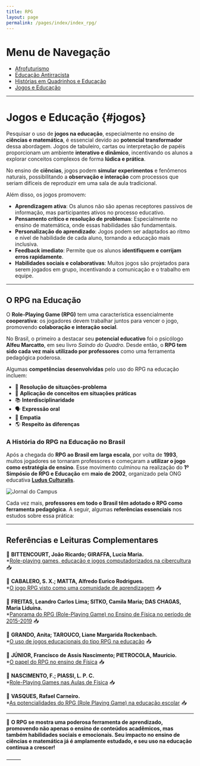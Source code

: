 ```yaml
---
title: RPG
layout: page
permalink: /pages/index/index_rpg/
---
```



# Menu de Navegação

- [Afrofuturismo](/pages/pesquisa/pesquisa_afro.html)
- [Educação Antirracista](/pages/pesquisa/pesquisa_edu.html)
- [Histórias em Quadrinhos e Educação](/pages/pesquisa/pesquisa_hq.html)
- [Jogos e Educação](/pages/pesquisa/pesquisa_jogos.html)

---

# Jogos e Educação {#jogos}

Pesquisar o uso de **jogos na educação**, especialmente no ensino de **ciências e matemática**, é essencial devido ao **potencial transformador** dessa abordagem. Jogos de tabuleiro, cartas ou interpretação de papéis proporcionam um ambiente **interativo e dinâmico**, incentivando os alunos a explorar conceitos complexos de forma **lúdica e prática**.

No ensino de **ciências**, jogos podem **simular experimentos** e fenômenos naturais, possibilitando a **observação e interação** com processos que seriam difíceis de reproduzir em uma sala de aula tradicional.  

Além disso, os jogos promovem:
- **Aprendizagem ativa**: Os alunos não são apenas receptores passivos de informação, mas participantes ativos no processo educativo.
- **Pensamento crítico e resolução de problemas**: Especialmente no ensino de matemática, onde essas habilidades são fundamentais.
- **Personalização do aprendizado**: Jogos podem ser adaptados ao ritmo e nível de habilidade de cada aluno, tornando a educação mais inclusiva.
- **Feedback imediato**: Permite que os alunos **identifiquem e corrijam erros rapidamente**.
- **Habilidades sociais e colaborativas**: Muitos jogos são projetados para serem jogados em grupo, incentivando a comunicação e o trabalho em equipe.

---

## O RPG na Educação

O **Role-Playing Game (RPG)** tem uma característica essencialmente **cooperativa**: os jogadores devem trabalhar juntos para vencer o jogo, promovendo **colaboração e interação social**.  

No Brasil, o primeiro a destacar seu **potencial educativo** foi o psicólogo **Alfeu Marcatto**, em seu livro *Saindo do Quadro*. Desde então, o **RPG tem sido cada vez mais utilizado por professores** como uma ferramenta pedagógica poderosa.

Algumas **competências desenvolvidas** pelo uso do RPG na educação incluem:
- 🧩 **Resolução de situações-problema**
- 🔬 **Aplicação de conceitos em situações práticas**
- 📚 **Interdisciplinaridade**
- 🗣️ **Expressão oral**
- 🤝 **Empatia**
- 🌎 **Respeito às diferenças**

### A História do RPG na Educação no Brasil

Após a chegada do **RPG ao Brasil em larga escala**, por volta de **1993**, muitos jogadores se tornaram professores e começaram a **utilizar o jogo como estratégia de ensino**. Esse movimento culminou na realização do **1º Simpósio de RPG e Educação** em **maio de 2002**, organizado pela ONG educativa **[Ludus Culturalis](www.rpgeducacao.com.br)**.

![Jornal do Campus](https://itxesco.github.io/assets/figuras/rpg/einstein.jpg)

Cada vez mais, **professores em todo o Brasil têm adotado o RPG como ferramenta pedagógica**. A seguir, algumas **referências essenciais** nos estudos sobre essa prática:

---

## Referências e Leituras Complementares

📖 **BITTENCOURT, João Ricardo; GIRAFFA, Lucia Maria.**  
*[Role-playing games, educação e jogos computadorizados na cibercultura](https://d1wqtxts1xzle7.cloudfront.net/49291500/historiapaper03.pdf?1475417856=&response-content-disposition=inline%3B+filename%3DRole_Playing_Games_Educacao_e_Jogos_Comp.pdf&Expires=1607975730&Signature=CPwz~-sLxvf1hF41gTd0tpJQqQeX2CFYOo-H59GY05AGokUzXKZDjYJzc5nmgo9G1-UNGauCJxb-NmFzU1efebdgbXeGfcbivbHDLyMAlpboign4DO5roW-p2-mkQJKi5ClTA3D1fAVo3EU6cnT3bgUG2u6Nbo3KIUwtIKhKmcVa4u~9LBRlWVuG6zIZfqQjHWhc5jtoXbtY0HIHFYGZhMT3YeppBEH8Y7t6pqqH3Si5kXdsRw3Iag2h6828lH8u6FJzThXiXWlBXEv181spkmUC3Wv9B-ipPu0WZFqixFb1bVTTZQDPMt2wCmC4zIW~SyEpKw5CGTv98zL6kx9~4w__&Key-Pair-Id=APKAJLOHF5GGSLRBV4ZA) 📥  

📖 **CABALERO, S. X.; MATTA, Alfredo Eurico Rodrigues.**  
*[O jogo RPG visto como uma comunidade de aprendizagem](http://www.comunidadesvirtuais.pro.br/seminario2/trabalhos/suelixavier_alfredoeurico.pdf) 📥  

📖 **FREITAS, Leandro Carlos Lima; SITKO, Camila Maria; DAS CHAGAS, Maria Liduína.**  
*[Panorama do RPG (Role-Playing Game) no Ensino de Física no período de 2015-2019](http://periodicos.unespar.edu.br/index.php/ensinoepesquisa/article/view/3693) 📥  

📖 **GRANDO, Anita; TAROUCO, Liane Margarida Rockenbach.**  
*[O uso de jogos educacionais do tipo RPG na educação](https://www.seer.ufrgs.br/renote/article/viewFile/14403/8308) 📥  

📖 **JÚNIOR, Francisco de Assis Nascimento; PIETROCOLA, Maurício.**  
*[O papel do RPG no ensino de Física](https://sites.usp.br/nupic/wp-content/uploads/sites/293/2016/05/Francisco_de_Assis_Nascimento_Junior_O_PAPEL_DO_RPG.pdf) 📥  

📖 **NASCIMENTO, F.; PIASSI, L. P. C.**  
*[Role-Playing Games nas Aulas de Física](https://itxesco.github.io/assets/articles/Role-Playing_Games_nas_Aulas_de_Fsica.pdf) 📥  

📖 **VASQUES, Rafael Carneiro.**  
*[As potencialidades do RPG (Role Playing Game) na educação escolar](https://repositorio.unesp.br/handle/11449/90316) 📥  

---

🎲 **O RPG se mostra uma poderosa ferramenta de aprendizado, promovendo não apenas o ensino de conteúdos acadêmicos, mas também habilidades sociais e emocionais. Seu impacto no ensino de ciências e matemática já é amplamente estudado, e seu uso na educação continua a crescer!**



⸻

